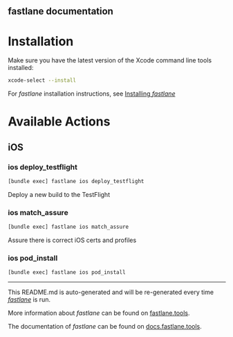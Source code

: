 fastlane documentation
----

# Installation

Make sure you have the latest version of the Xcode command line tools installed:

```sh
xcode-select --install
```

For _fastlane_ installation instructions, see [Installing _fastlane_](https://docs.fastlane.tools/#installing-fastlane)

# Available Actions

## iOS

### ios deploy_testflight

```sh
[bundle exec] fastlane ios deploy_testflight
```

Deploy a new build to the TestFlight

### ios match_assure

```sh
[bundle exec] fastlane ios match_assure
```

Assure there is correct iOS certs and profiles

### ios pod_install

```sh
[bundle exec] fastlane ios pod_install
```



----

This README.md is auto-generated and will be re-generated every time [_fastlane_](https://fastlane.tools) is run.

More information about _fastlane_ can be found on [fastlane.tools](https://fastlane.tools).

The documentation of _fastlane_ can be found on [docs.fastlane.tools](https://docs.fastlane.tools).
